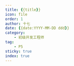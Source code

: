 ```yaml
---
title: {{title}}
icon: file
order: 1
author: 十七
date: {{date:YYYY-MM-DD ddd}}
category:
	- 初级开发工程师
tag:
	- P5
sticky: true
index: true
---
```

